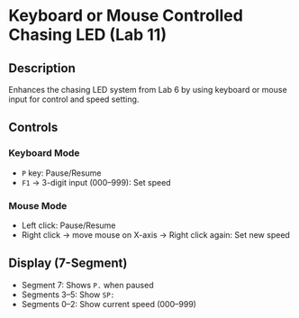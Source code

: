 # Keyboard or Mouse Controlled Chasing LED (Lab 11)

## Description
Enhances the chasing LED system from Lab 6 by using keyboard or mouse input for control and speed setting.

## Controls
### Keyboard Mode
- `P` key: Pause/Resume
- `F1` → 3-digit input (000–999): Set speed

### Mouse Mode
- Left click: Pause/Resume
- Right click → move mouse on X-axis → Right click again: Set new speed

## Display (7-Segment)
- Segment 7: Shows `P.` when paused
- Segments 3–5: Show `SP:`
- Segments 0–2: Show current speed (000–999)

